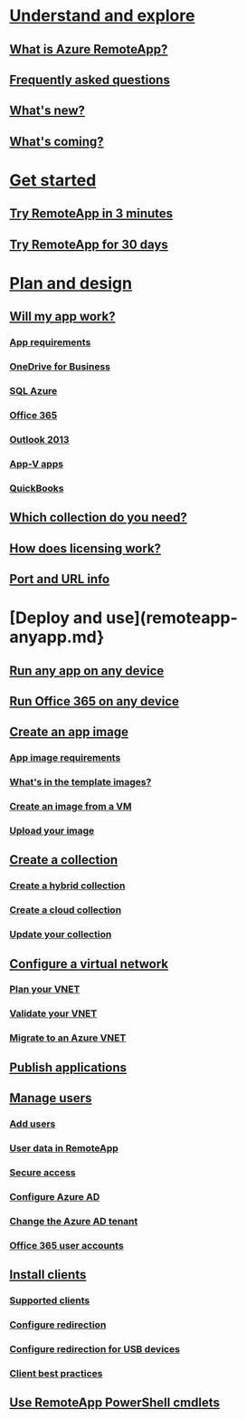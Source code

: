 # [Understand and explore](remoteapp-whatis.md)
## [What is Azure RemoteApp?](remoteapp-whatis.md)
## [Frequently asked questions](remoteapp-faq.md)
## [What's new?](remoteapp-whatsnew.md)
## [What's coming?](remoteapp-roadmap.md)
# [Get started](remoteapp-threeminutes.md)
## [Try RemoteApp in 3 minutes](remoteapp-threeminutes.md)
## [Try RemoteApp for 30 days](remoteapp-freetrial.md)
# [Plan and design](remoteapp-appreqs.md)
## [Will my app work?](remoteapp-appreqs.md)
### [App requirements](remoteapp-appreqs.md)
### [OneDrive for Business](remoteapp-onedrive.md)
### [SQL Azure](remoteapp-sql.md)
### [Office 365](remoteapp-o365.md)
### [Outlook 2013](remoteapp-outlook.md)
### [App-V apps](remoteapp-appv.md)
### [QuickBooks](remoteapp-quickbooks.md)
## [Which collection do you need?](remoteapp-collections.md)
## [How does licensing work?](remoteapp-licensing.md)
## [Port and URL info](remoteapp-ports.md)
# [Deploy and use](remoteapp-anyapp.md}
## [Run any app on any device](remoteapp-anyapp.md)
## [Run Office 365 on any device](remoteapp-tutorial-o365anywhere.md)
## [Create an app image](remoteapp-imageoptions.md)
### [App image requirements](remoteapp-appreqs.md)
### [What's in the template images?](remoteapp-images.md)
### [Create an image from a VM](remoteapp-image-on-azurevm.md)
### [Upload your image](remoteapp-uploadimage.md)
## [Create a collection](remoteapp--create-hybrid-deployment.md)
### [Create a hybrid collection](remoteapp-create-hybrid-deployment.md)
### [Create a cloud collection](remoteapp-create-cloud-deployment.md)
### [Update your collection](remoteapp-update.md)
## [Configure a virtual network](remoteapp-planvnet.md)
### [Plan your VNET](remoteapp-planvnet.md)
### [Validate your VNET](remoteapp-vnet.md)
### [Migrate to an Azure VNET](remoteapp-migratevnet.md)
## [Publish applications](remoteapp-publish.md)
## [Manage users](remoteapp-user.md)
### [Add users](remoteapp-user.md)
### [User data in RemoteApp](remoteapp-upd.md)
### [Secure access](remoteapp-secureaccess.md)
### [Configure Azure AD](remoteapp-ad.md)
### [Change the Azure AD tenant](remoteapp-changetenant.md)
### [Office 365 user accounts](remoteapp-o365user.md)
## [Install clients](remoteapp-clients.md)
### [Supported clients](remoteapp-clients.md)
### [Configure redirection](remoteapp-redirection.md)
### [Configure redirection for USB devices](remoteapp-usbredir.md)
### [Client best practices](remoteapp-clientbestpractices.md)
## [Use RemoteApp PowerShell cmdlets](remoteapp-tutorial-arawithpowershell.md)
